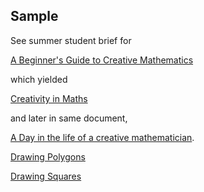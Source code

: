 Sample
---

See summer student brief for

[A Beginner's Guide to Creative Mathematics](https://nrich.maths.org/10707)

which yielded 

[Creativity in Maths](https://docs.google.com/document/d/1xgZY_gXP2tTlfkrBDWcQW6tqZmIdMzOA1XCkRekDCXo/edit?pli=1)

and later in same document, 

[A Day in the life of a creative mathematician](https://docs.google.com/document/d/1xgZY_gXP2tTlfkrBDWcQW6tqZmIdMzOA1XCkRekDCXo/edit?pli=1).

[Drawing Polygons](https://nrich.maths.org/10697)

[Drawing Squares](https://nrich.maths.org/10700/note)